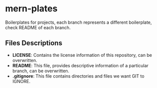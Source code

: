 # mern-plates
Boilerplates for projects, each branch represents a different boilerplate, check README of each branch.

## Files Descriptions
* **LICENSE**: Contains the license information of this repository, can be overwritten.
* **README**: This file, provides descriptive information of a particular branch, can be overwritten.
* **.gitignore**: This file contains directories and files we want GIT to IGNORE.
